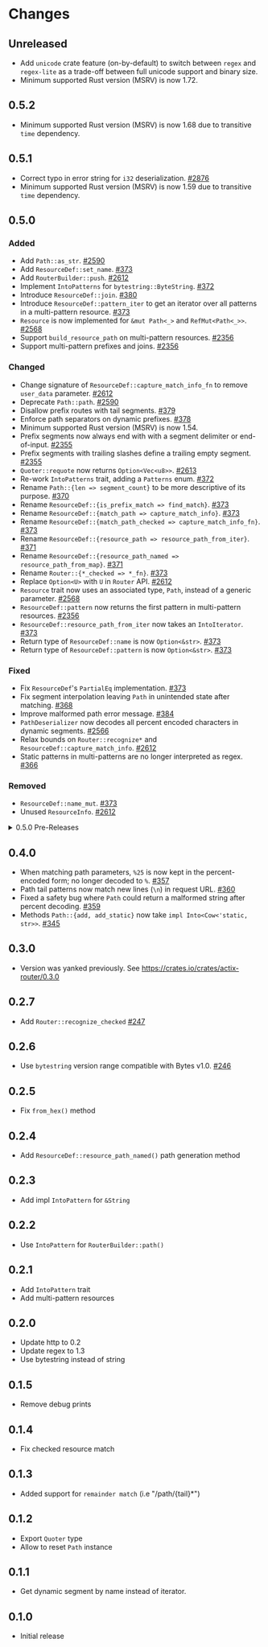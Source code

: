 # Changes

## Unreleased

- Add `unicode` crate feature (on-by-default) to switch between `regex` and `regex-lite` as a trade-off between full unicode support and binary size.
- Minimum supported Rust version (MSRV) is now 1.72.

## 0.5.2

- Minimum supported Rust version (MSRV) is now 1.68 due to transitive `time` dependency.

## 0.5.1

- Correct typo in error string for `i32` deserialization. [#2876]
- Minimum supported Rust version (MSRV) is now 1.59 due to transitive `time` dependency.

[#2876]: https://github.com/actix/actix-web/pull/2876

## 0.5.0

### Added

- Add `Path::as_str`. [#2590]
- Add `ResourceDef::set_name`. [#373][net#373]
- Add `RouterBuilder::push`. [#2612]
- Implement `IntoPatterns` for `bytestring::ByteString`. [#372][net#372]
- Introduce `ResourceDef::join`. [#380][net#380]
- Introduce `ResourceDef::pattern_iter` to get an iterator over all patterns in a multi-pattern resource. [#373][net#373]
- `Resource` is now implemented for `&mut Path<_>` and `RefMut<Path<_>>`. [#2568]
- Support `build_resource_path` on multi-pattern resources. [#2356]
- Support multi-pattern prefixes and joins. [#2356]

### Changed

- Change signature of `ResourceDef::capture_match_info_fn` to remove `user_data` parameter. [#2612]
- Deprecate `Path::path`. [#2590]
- Disallow prefix routes with tail segments. [#379][net#379]
- Enforce path separators on dynamic prefixes. [#378][net#378]
- Minimum supported Rust version (MSRV) is now 1.54.
- Prefix segments now always end with with a segment delimiter or end-of-input. [#2355]
- Prefix segments with trailing slashes define a trailing empty segment. [#2355]
- `Quoter::requote` now returns `Option<Vec<u8>>`. [#2613]
- Re-work `IntoPatterns` trait, adding a `Patterns` enum. [#372][net#372]
- Rename `Path::{len => segment_count}` to be more descriptive of its purpose. [#370][net#370]
- Rename `ResourceDef::{is_prefix_match => find_match}`. [#373][net#373]
- Rename `ResourceDef::{match_path => capture_match_info}`. [#373][net#373]
- Rename `ResourceDef::{match_path_checked => capture_match_info_fn}`. [#373][net#373]
- Rename `ResourceDef::{resource_path => resource_path_from_iter}`. [#371][net#371]
- Rename `ResourceDef::{resource_path_named => resource_path_from_map}`. [#371][net#371]
- Rename `Router::{*_checked => *_fn}`. [#373][net#373]
- Replace `Option<U>` with `U` in `Router` API. [#2612]
- `Resource` trait now uses an associated type, `Path`, instead of a generic parameter. [#2568]
- `ResourceDef::pattern` now returns the first pattern in multi-pattern resources. [#2356]
- `ResourceDef::resource_path_from_iter` now takes an `IntoIterator`. [#373][net#373]
- Return type of `ResourceDef::name` is now `Option<&str>`. [#373][net#373]
- Return type of `ResourceDef::pattern` is now `Option<&str>`. [#373][net#373]

### Fixed

- Fix `ResourceDef`'s `PartialEq` implementation. [#373][net#373]
- Fix segment interpolation leaving `Path` in unintended state after matching. [#368][net#368]
- Improve malformed path error message. [#384][net#384]
- `PathDeserializer` now decodes all percent encoded characters in dynamic segments. [#2566]
- Relax bounds on `Router::recognize*` and `ResourceDef::capture_match_info`. [#2612]
- Static patterns in multi-patterns are no longer interpreted as regex. [#366][net#366]

### Removed

- `ResourceDef::name_mut`. [#373][net#373]
- Unused `ResourceInfo`. [#2612]

[#2355]: https://github.com/actix/actix-web/pull/2355
[#2356]: https://github.com/actix/actix-web/pull/2356
[#2566]: https://github.com/actix/actix-net/pull/2566
[#2568]: https://github.com/actix/actix-web/pull/2568
[#2590]: https://github.com/actix/actix-web/pull/2590
[#2612]: https://github.com/actix/actix-web/pull/2612
[#2613]: https://github.com/actix/actix-web/pull/2613
[net#366]: https://github.com/actix/actix-net/pull/366
[net#368]: https://github.com/actix/actix-net/pull/368
[net#368]: https://github.com/actix/actix-net/pull/368
[net#370]: https://github.com/actix/actix-net/pull/370
[net#371]: https://github.com/actix/actix-net/pull/371
[net#372]: https://github.com/actix/actix-net/pull/372
[net#373]: https://github.com/actix/actix-net/pull/373
[net#378]: https://github.com/actix/actix-net/pull/378
[net#379]: https://github.com/actix/actix-net/pull/379
[net#380]: https://github.com/actix/actix-net/pull/380
[net#384]: https://github.com/actix/actix-net/pull/384

<details>
<summary>0.5.0 Pre-Releases</summary>

## 0.5.0-rc.3

- Remove unused `ResourceInfo`. [#2612]
- Add `RouterBuilder::push`. [#2612]
- Change signature of `ResourceDef::capture_match_info_fn` to remove `user_data` parameter. [#2612]
- Replace `Option<U>` with `U` in `Router` API. [#2612]
- Relax bounds on `Router::recognize*` and `ResourceDef::capture_match_info`. [#2612]
- `Quoter::requote` now returns `Option<Vec<u8>>`. [#2613]

[#2612]: https://github.com/actix/actix-web/pull/2612
[#2613]: https://github.com/actix/actix-web/pull/2613

## 0.5.0-rc.2

- Add `Path::as_str`. [#2590]
- Deprecate `Path::path`. [#2590]

[#2590]: https://github.com/actix/actix-web/pull/2590

## 0.5.0-rc.1

- `Resource` trait now have an associated type, `Path`, instead of the generic parameter. [#2568]
- `Resource` is now implemented for `&mut Path<_>` and `RefMut<Path<_>>`. [#2568]

[#2568]: https://github.com/actix/actix-web/pull/2568

## 0.5.0-beta.4

- `PathDeserializer` now decodes all percent encoded characters in dynamic segments. [#2566]
- Minimum supported Rust version (MSRV) is now 1.54.

[#2566]: https://github.com/actix/actix-net/pull/2566

## 0.5.0-beta.3

- Minimum supported Rust version (MSRV) is now 1.52.

## 0.5.0-beta.2

- Introduce `ResourceDef::join`. [#380][net#380]
- Disallow prefix routes with tail segments. [#379][net#379]
- Enforce path separators on dynamic prefixes. [#378][net#378]
- Improve malformed path error message. [#384][net#384]
- Prefix segments now always end with with a segment delimiter or end-of-input. [#2355]
- Prefix segments with trailing slashes define a trailing empty segment. [#2355]
- Support multi-pattern prefixes and joins. [#2356]
- `ResourceDef::pattern` now returns the first pattern in multi-pattern resources. [#2356]
- Support `build_resource_path` on multi-pattern resources. [#2356]
- Minimum supported Rust version (MSRV) is now 1.51.

[net#378]: https://github.com/actix/actix-net/pull/378
[net#379]: https://github.com/actix/actix-net/pull/379
[net#380]: https://github.com/actix/actix-net/pull/380
[net#384]: https://github.com/actix/actix-net/pull/384
[#2355]: https://github.com/actix/actix-web/pull/2355
[#2356]: https://github.com/actix/actix-web/pull/2356

## 0.5.0-beta.1

- Fix a bug in multi-patterns where static patterns are interpreted as regex. [#366][net#366]
- Introduce `ResourceDef::pattern_iter` to get an iterator over all patterns in a multi-pattern resource. [#373][net#373]
- Fix segment interpolation leaving `Path` in unintended state after matching. [#368][net#368]
- Fix `ResourceDef` `PartialEq` implementation. [#373][net#373]
- Re-work `IntoPatterns` trait, adding a `Patterns` enum. [#372][net#372]
- Implement `IntoPatterns` for `bytestring::ByteString`. [#372][net#372]
- Rename `Path::{len => segment_count}` to be more descriptive of it's purpose. [#370][net#370]
- Rename `ResourceDef::{resource_path => resource_path_from_iter}`. [#371][net#371]
- `ResourceDef::resource_path_from_iter` now takes an `IntoIterator`. [#373][net#373]
- Rename `ResourceDef::{resource_path_named => resource_path_from_map}`. [#371][net#371]
- Rename `ResourceDef::{is_prefix_match => find_match}`. [#373][net#373]
- Rename `ResourceDef::{match_path => capture_match_info}`. [#373][net#373]
- Rename `ResourceDef::{match_path_checked => capture_match_info_fn}`. [#373][net#373]
- Remove `ResourceDef::name_mut` and introduce `ResourceDef::set_name`. [#373][net#373]
- Rename `Router::{*_checked => *_fn}`. [#373][net#373]
- Return type of `ResourceDef::name` is now `Option<&str>`. [#373][net#373]
- Return type of `ResourceDef::pattern` is now `Option<&str>`. [#373][net#373]

[net#368]: https://github.com/actix/actix-net/pull/368
[net#366]: https://github.com/actix/actix-net/pull/366
[net#368]: https://github.com/actix/actix-net/pull/368
[net#370]: https://github.com/actix/actix-net/pull/370
[net#371]: https://github.com/actix/actix-net/pull/371
[net#372]: https://github.com/actix/actix-net/pull/372
[net#373]: https://github.com/actix/actix-net/pull/373

</details>

## 0.4.0

- When matching path parameters, `%25` is now kept in the percent-encoded form; no longer decoded to `%`. [#357][net#357]
- Path tail patterns now match new lines (`\n`) in request URL. [#360][net#360]
- Fixed a safety bug where `Path` could return a malformed string after percent decoding. [#359][net#359]
- Methods `Path::{add, add_static}` now take `impl Into<Cow<'static, str>>`. [#345][net#345]

[net#345]: https://github.com/actix/actix-net/pull/345
[net#357]: https://github.com/actix/actix-net/pull/357
[net#359]: https://github.com/actix/actix-net/pull/359
[net#360]: https://github.com/actix/actix-net/pull/360

## 0.3.0

- Version was yanked previously. See https://crates.io/crates/actix-router/0.3.0

## 0.2.7

- Add `Router::recognize_checked` [#247][net#247]

[net#247]: https://github.com/actix/actix-net/pull/247

## 0.2.6

- Use `bytestring` version range compatible with Bytes v1.0. [#246][net#246]

[net#246]: https://github.com/actix/actix-net/pull/246

## 0.2.5

- Fix `from_hex()` method

## 0.2.4

- Add `ResourceDef::resource_path_named()` path generation method

## 0.2.3

- Add impl `IntoPattern` for `&String`

## 0.2.2

- Use `IntoPattern` for `RouterBuilder::path()`

## 0.2.1

- Add `IntoPattern` trait
- Add multi-pattern resources

## 0.2.0

- Update http to 0.2
- Update regex to 1.3
- Use bytestring instead of string

## 0.1.5

- Remove debug prints

## 0.1.4

- Fix checked resource match

## 0.1.3

- Added support for `remainder match` (i.e "/path/{tail}\*")

## 0.1.2

- Export `Quoter` type
- Allow to reset `Path` instance

## 0.1.1

- Get dynamic segment by name instead of iterator.

## 0.1.0

- Initial release
